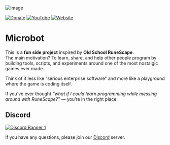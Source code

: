 ![image](https://github.com/user-attachments/assets/7c08e053-c84f-41f8-bc97-f55130100419)

[![Donate](https://img.shields.io/badge/Donate-%E2%9D%A4-ff69b4?style=for-the-badge)]([https://your-donation-link.example](https://www.paypal.com/paypalme/MicrobotBE?country.x=BE))
[![YouTube](https://img.shields.io/badge/YouTube-Subscribe-FF0000?style=for-the-badge&logo=youtube&logoColor=white)]([https://your-youtube-link.example](https://www.youtube.com/channel/UCEj_7N5OPJkdDi0VTMOJOpw))
[![Website](https://img.shields.io/badge/Microbot-Website-0A66C2?style=for-the-badge&logo=google-chrome&logoColor=white)](https://themicrobot.com)


# Microbot
This is a **fun side project** inspired by **Old School RuneScape**.  
The main motivation? To learn, share, and help other people program by building tools, scripts, and experiments around one of the most nostalgic games ever made.  

Think of it less like “serious enterprise software” and more like a playground where the game is coding itself.  

If you’ve ever thought *“what if I could learn programming while messing around with RuneScape?”* — you’re in the right place.  

## Discord

[![Discord Banner 1](https://discord.com/api/guilds/1087718903985221642/widget.png?style=banner1)](https://discord.gg/zaGrfqFEWE)


If you have any questions, please join our [Discord](https://discord.gg/zaGrfqFEWE) server.

